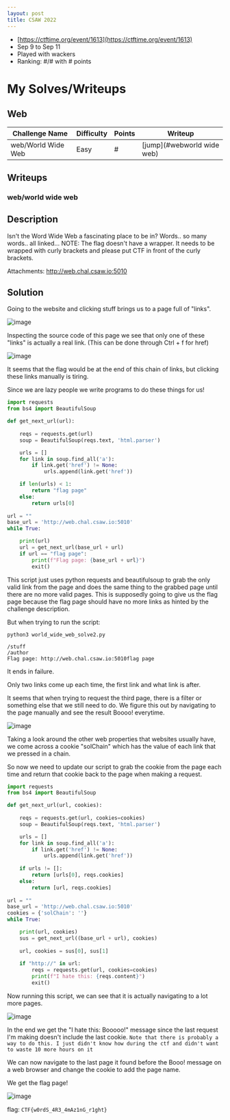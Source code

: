 ```yaml
---
layout: post
title: CSAW 2022
---
```


- [https://ctftime.org/event/1613](https://ctftime.org/event/1613)
- Sep 9 to Sep 11
- Played with wackers
- Ranking: #/# with # points

# My Solves/Writeups

## Web

| Challenge Name | Difficulty | Points | Writeup |
|---|---|---|---|
| web/World Wide Web | Easy | # | [jump](#webworld wide web) |

## Writeups

### web/world wide web

## Description
Isn't the Word Wide Web a fascinating place to be in? Words.. so many words.. all linked... NOTE: The flag doesn't have a wrapper. It needs to be wrapped with curly brackets and please put CTF in front of the curly brackets.

Attachments:
http://web.chal.csaw.io:5010

## Solution 
Going to the website and clicking stuff brings us to a page full of "links".

![image](https://user-images.githubusercontent.com/46347858/189507075-8850a3df-0970-4184-8898-bca813ac7dab.png)

Inspecting the source code of this page we see that only one of these "links" is actually a real link. (This can be done through Ctrl + f for href)

![image](https://user-images.githubusercontent.com/46347858/189507177-708117d3-3edc-49da-8e57-d8c20ea2088e.png)

It seems that the flag would be at the end of this chain of links, but clicking these links manually is tiring.

Since we are lazy people we write programs to do these things for us!

```py
import requests
from bs4 import BeautifulSoup

def get_next_url(url):
    
    reqs = requests.get(url)
    soup = BeautifulSoup(reqs.text, 'html.parser')

    urls = []
    for link in soup.find_all('a'):
        if link.get('href') != None:
            urls.append(link.get('href'))

    if len(urls) < 1:
        return "flag page"
    else:
        return urls[0]
            
url = ""
base_url = 'http://web.chal.csaw.io:5010'
while True:

    print(url)
    url = get_next_url(base_url + url)
    if url == "flag page":
        print(f"Flag page: {base_url + url}")
        exit()
```

This script just uses python requests and beautifulsoup to grab the only valid link from the page and does the same thing to the grabbed page until there are no more valid pages. This is supposedly going to give us the flag page because the flag page should have no more links as hinted by the challenge description.

But when trying to run the script:
```
python3 world_wide_web_solve2.py

/stuff
/author
Flag page: http://web.chal.csaw.io:5010flag page
```
It ends in failure.

Only two links come up each time, the first link and what link is after.

It seems that when trying to request the third page, there is a filter or something else that we still need to do. We figure this out by navigating to the page manually and see the result Boooo! everytime. 

![image](https://user-images.githubusercontent.com/46347858/189507439-afc7d2ea-882f-492c-8766-62a5695ad85c.png)

Taking a look around the other web properties that websites usually have, we come across a cookie "solChain" which has the value of each link that we pressed in a chain.

So now we need to update our script to grab the cookie from the page each time and return that cookie back to the page when making a request.

```py
import requests
from bs4 import BeautifulSoup

def get_next_url(url, cookies):
    
    reqs = requests.get(url, cookies=cookies)
    soup = BeautifulSoup(reqs.text, 'html.parser')

    urls = []
    for link in soup.find_all('a'):
        if link.get('href') != None:
            urls.append(link.get('href'))
    
    if urls != []:
        return [urls[0], reqs.cookies]
    else:
        return [url, reqs.cookies]
            
url = ""
base_url = 'http://web.chal.csaw.io:5010'
cookies = {'solChain': ''}
while True:

    print(url, cookies)
    sus = get_next_url((base_url + url), cookies)
    
    url, cookies = sus[0], sus[1]
 
    if "http://" in url:
        reqs = requests.get(url, cookies=cookies)
        print(f"I hate this: {reqs.content}")
        exit()
```

Now running this script, we can see that it is actually navigating to a lot more pages.

![image](https://user-images.githubusercontent.com/46347858/189507525-a8dc1c75-a2d0-4f3e-8d24-bff449043456.png)

In the end we get the "I hate this: Booooo!" message since the last request I'm making doesn't include the last cookie. 
```Note that there is probably a way to do this. I just didn't know how during the ctf and didn't want to waste 10 more hours on it```

We can now navigate to the last page it found before the Booo! message on a web browser and change the cookie to add the page name.

We get the flag page!

![image](https://user-images.githubusercontent.com/46347858/189507599-24443134-52a7-4af6-a516-3b6539c5ab6b.png)

flag: ```CTF{w0rdS_4R3_4mAz1nG_r1ght}```
